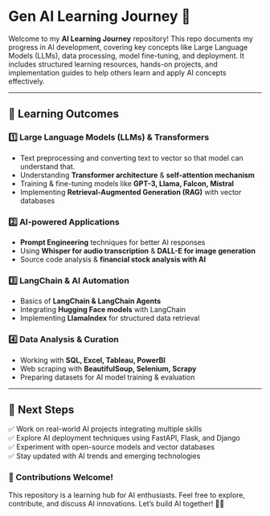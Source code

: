 # **Gen AI Learning Journey 🚀**  

Welcome to my **AI Learning Journey** repository! This repo documents my progress in AI development, covering key concepts like Large Language Models (LLMs), data processing, model fine-tuning, and deployment. It includes structured learning resources, hands-on projects, and implementation guides to help others learn and apply AI concepts effectively.  

---  

## 🎯 **Learning Outcomes**  

### **1️⃣ Large Language Models (LLMs) & Transformers**  
- Text preprocessing and converting text to vector so that model can understand that. 
- Understanding **Transformer architecture** & **self-attention mechanism**  
- Training & fine-tuning models like **GPT-3, Llama, Falcon, Mistral**  
- Implementing **Retrieval-Augmented Generation (RAG)** with vector databases  

### **2️⃣ AI-powered Applications**  
- **Prompt Engineering** techniques for better AI responses  
- Using **Whisper for audio transcription** & **DALL-E for image generation**  
- Source code analysis & **financial stock analysis with AI**  

### **3️⃣ LangChain & AI Automation**  
- Basics of **LangChain & LangChain Agents**  
- Integrating **Hugging Face models** with LangChain  
- Implementing **LlamaIndex** for structured data retrieval  

### **4️⃣ Data Analysis & Curation**  
- Working with **SQL, Excel, Tableau, PowerBI**  
- Web scraping with **BeautifulSoup, Selenium, Scrapy**  
- Preparing datasets for AI model training & evaluation  

---  

## 🚀 **Next Steps**  
✅ Work on real-world AI projects integrating multiple skills  
✅ Explore AI deployment techniques using FastAPI, Flask, and Django  
✅ Experiment with open-source models and vector databases  
✅ Stay updated with AI trends and emerging technologies  

### **📢 Contributions Welcome!**  
This repository is a learning hub for AI enthusiasts. Feel free to explore, contribute, and discuss AI innovations. Let’s build AI together! 🤖✨
